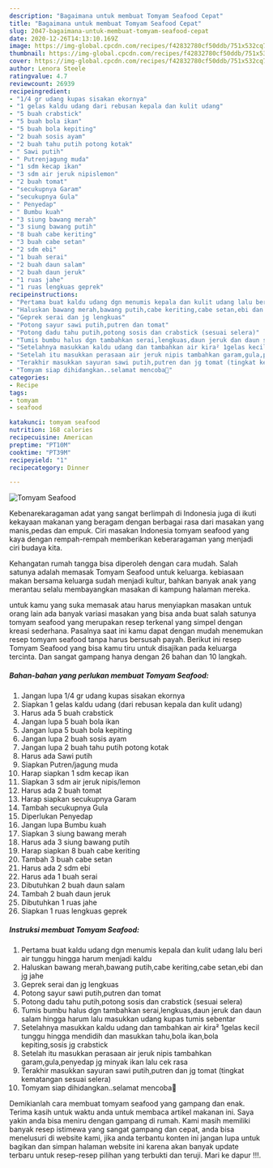 ```yaml
---
description: "Bagaimana untuk membuat Tomyam Seafood Cepat"
title: "Bagaimana untuk membuat Tomyam Seafood Cepat"
slug: 2047-bagaimana-untuk-membuat-tomyam-seafood-cepat
date: 2020-12-26T14:13:10.169Z
image: https://img-global.cpcdn.com/recipes/f42832780cf50ddb/751x532cq70/tomyam-seafood-foto-resep-utama.jpg
thumbnail: https://img-global.cpcdn.com/recipes/f42832780cf50ddb/751x532cq70/tomyam-seafood-foto-resep-utama.jpg
cover: https://img-global.cpcdn.com/recipes/f42832780cf50ddb/751x532cq70/tomyam-seafood-foto-resep-utama.jpg
author: Lenora Steele
ratingvalue: 4.7
reviewcount: 26939
recipeingredient:
- "1/4 gr udang kupas sisakan ekornya"
- "1 gelas kaldu udang dari rebusan kepala dan kulit udang"
- "5 buah crabstick"
- "5 buah bola ikan"
- "5 buah bola kepiting"
- "2 buah sosis ayam"
- "2 buah tahu putih potong kotak"
- " Sawi putih"
- " Putrenjagung muda"
- "1 sdm kecap ikan"
- "3 sdm air jeruk nipislemon"
- "2 buah tomat"
- "secukupnya Garam"
- "secukupnya Gula"
- " Penyedap"
- " Bumbu kuah"
- "3 siung bawang merah"
- "3 siung bawang putih"
- "8 buah cabe keriting"
- "3 buah cabe setan"
- "2 sdm ebi"
- "1 buah serai"
- "2 buah daun salam"
- "2 buah daun jeruk"
- "1 ruas jahe"
- "1 ruas lengkuas geprek"
recipeinstructions:
- "Pertama buat kaldu udang dgn menumis kepala dan kulit udang lalu beri air tunggu hingga harum menjadi kaldu"
- "Haluskan bawang merah,bawang putih,cabe keriting,cabe setan,ebi dan jg jahe"
- "Geprek serai dan jg lengkuas"
- "Potong sayur sawi putih,putren dan tomat"
- "Potong dadu tahu putih,potong sosis dan crabstick (sesuai selera)"
- "Tumis bumbu halus dgn tambahkan serai,lengkuas,daun jeruk dan daun salam hingga harum lalu masukkan udang kupas tumis sebentar"
- "Setelahnya masukkan kaldu udang dan tambahkan air kira² 1gelas kecil tunggu hingga mendidih dan masukkan tahu,bola ikan,bola kepiting,sosis jg crabstick"
- "Setelah itu masukkan perasaan air jeruk nipis tambahkan garam,gula,penyedap jg minyak ikan lalu cek rasa"
- "Terakhir masukkan sayuran sawi putih,putren dan jg tomat (tingkat kematangan sesuai selera)"
- "Tomyam siap dihidangkan..selamat mencoba🤗"
categories:
- Recipe
tags:
- tomyam
- seafood

katakunci: tomyam seafood 
nutrition: 168 calories
recipecuisine: American
preptime: "PT10M"
cooktime: "PT39M"
recipeyield: "1"
recipecategory: Dinner

---
```



![Tomyam Seafood](https://img-global.cpcdn.com/recipes/f42832780cf50ddb/751x532cq70/tomyam-seafood-foto-resep-utama.jpg)

Kebenarekaragaman adat yang sangat berlimpah di Indonesia juga di ikuti kekayaan makanan yang beragam dengan berbagai rasa dari masakan yang manis,pedas dan empuk. Ciri masakan Indonesia tomyam seafood yang kaya dengan rempah-rempah memberikan keberaragaman yang menjadi ciri budaya kita.




Kehangatan rumah tangga bisa diperoleh dengan cara mudah. Salah satunya adalah memasak Tomyam Seafood untuk keluarga. kebiasaan makan bersama keluarga sudah menjadi kultur, bahkan banyak anak yang merantau selalu membayangkan masakan di kampung halaman mereka.

untuk kamu yang suka memasak atau harus menyiapkan masakan untuk orang lain ada banyak variasi masakan yang bisa anda buat salah satunya tomyam seafood yang merupakan resep terkenal yang simpel dengan kreasi sederhana. Pasalnya saat ini kamu dapat dengan mudah menemukan resep tomyam seafood tanpa harus bersusah payah.
Berikut ini resep Tomyam Seafood yang bisa kamu tiru untuk disajikan pada keluarga tercinta. Dan sangat gampang hanya dengan 26 bahan dan 10 langkah.


<!--inarticleads1-->

##### Bahan-bahan yang perlukan membuat Tomyam Seafood:

1. Jangan lupa 1/4 gr udang kupas sisakan ekornya
1. Siapkan 1 gelas kaldu udang (dari rebusan kepala dan kulit udang)
1. Harus ada 5 buah crabstick
1. Jangan lupa 5 buah bola ikan
1. Jangan lupa 5 buah bola kepiting
1. Jangan lupa 2 buah sosis ayam
1. Jangan lupa 2 buah tahu putih potong kotak
1. Harus ada  Sawi putih
1. Siapkan  Putren/jagung muda
1. Harap siapkan 1 sdm kecap ikan
1. Siapkan 3 sdm air jeruk nipis/lemon
1. Harus ada 2 buah tomat
1. Harap siapkan secukupnya Garam
1. Tambah secukupnya Gula
1. Diperlukan  Penyedap
1. Jangan lupa  Bumbu kuah
1. Siapkan 3 siung bawang merah
1. Harus ada 3 siung bawang putih
1. Harap siapkan 8 buah cabe keriting
1. Tambah 3 buah cabe setan
1. Harus ada 2 sdm ebi
1. Harus ada 1 buah serai
1. Dibutuhkan 2 buah daun salam
1. Tambah 2 buah daun jeruk
1. Dibutuhkan 1 ruas jahe
1. Siapkan 1 ruas lengkuas geprek




<!--inarticleads2-->

##### Instruksi membuat  Tomyam Seafood:

1. Pertama buat kaldu udang dgn menumis kepala dan kulit udang lalu beri air tunggu hingga harum menjadi kaldu
1. Haluskan bawang merah,bawang putih,cabe keriting,cabe setan,ebi dan jg jahe
1. Geprek serai dan jg lengkuas
1. Potong sayur sawi putih,putren dan tomat
1. Potong dadu tahu putih,potong sosis dan crabstick (sesuai selera)
1. Tumis bumbu halus dgn tambahkan serai,lengkuas,daun jeruk dan daun salam hingga harum lalu masukkan udang kupas tumis sebentar
1. Setelahnya masukkan kaldu udang dan tambahkan air kira² 1gelas kecil tunggu hingga mendidih dan masukkan tahu,bola ikan,bola kepiting,sosis jg crabstick
1. Setelah itu masukkan perasaan air jeruk nipis tambahkan garam,gula,penyedap jg minyak ikan lalu cek rasa
1. Terakhir masukkan sayuran sawi putih,putren dan jg tomat (tingkat kematangan sesuai selera)
1. Tomyam siap dihidangkan..selamat mencoba🤗




Demikianlah cara membuat tomyam seafood yang gampang dan enak. Terima kasih untuk waktu anda untuk membaca artikel makanan ini. Saya yakin anda bisa meniru dengan gampang di rumah. Kami masih memiliki banyak resep istimewa yang sangat gampang dan cepat, anda bisa menelusuri di website kami, jika anda terbantu konten ini jangan lupa untuk bagikan dan simpan halaman website ini karena akan banyak update terbaru untuk resep-resep pilihan yang terbukti dan teruji. Mari ke dapur !!!. 
